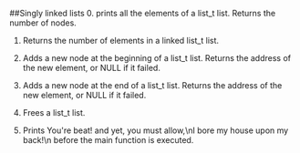 ##Singly linked lists
0. prints all the elements of a list_t list. Returns the number of nodes.

1. Returns the number of elements in a linked list_t list.

2. Adds a new node at the beginning of a list_t list. Returns the address of the new element, or NULL if it failed.

3. Adds a new node at the end of a list_t list. Returns the address of the new element, or NULL if it failed.

4. Frees a list_t list.

5. Prints You're beat! and yet, you must allow,\nI bore my house upon my back!\n before the main function is executed.
